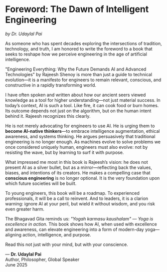 # Foreword: The Dawn of Intelligent Engineering  
*by Dr. Udaylal Pai*

As someone who has spent decades exploring the intersections of tradition, technology, and truth, I am honored to write the foreword to a book that seeks to reshape how we perceive engineering in the age of artificial intelligence.

"Engineering Everything: Why the Future Demands AI and Advanced Technologies" by Rajeesh Shenoy is more than just a guide to technical evolution—it is a manifesto for engineers to remain relevant, conscious, and constructive in a rapidly transforming world.

I have often spoken and written about how our ancient seers viewed knowledge as a tool for higher understanding—not just material success. In today’s context, AI is such a tool. Like fire, it can cook food or burn homes. Its outcome depends not just on the algorithm, but on the human intent behind it. Rajeesh recognizes this clearly.

He is not merely advocating for engineers to use AI. He is urging them to **become AI-native thinkers**—to embrace intelligence augmentation, ethical awareness, and systems thinking. He argues persuasively that traditional engineering is no longer enough. As machines evolve to solve problems we once considered uniquely human, engineers must also evolve: not by resisting the wave, but by learning to surf it with purpose.

What impressed me most in this book is Rajeesh’s vision: he does not present AI as a silver bullet, but as a mirror—reflecting back the values, biases, and intentions of its creators. He makes a compelling case that **conscious engineering** is no longer optional. It is the very foundation upon which future societies will be built.

To young engineers, this book will be a roadmap. To experienced professionals, it will be a call to reinvent. And to leaders, it is a clarion warning: ignore AI at your peril, but wield it without wisdom, and you risk even greater harm.

The Bhagavad Gita reminds us: *"Yogah karmasu kaushalam" — Yoga is excellence in action.* This book shows how AI, when used with excellence and awareness, can elevate engineering into a form of modern-day yoga—aligning action, intelligence, and purpose.

Read this not just with your mind, but with your conscience.

— **Dr. Udaylal Pai**  
Author, Philosopher, Global Speaker  
June 2025
